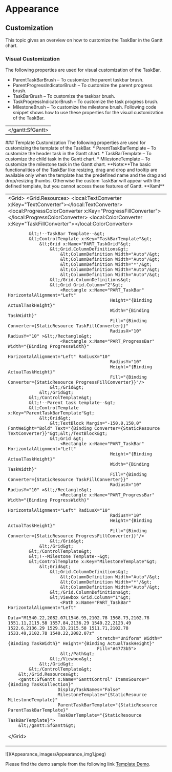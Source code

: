 # Appearance
## Customization
This topic gives an overview on how to customize the TaskBar in the Gantt chart. 
### Visual Customization
The following properties are used for visual customization of the TaskBar. 
* ParentTaskBarBrush – To customize the parent taskbar brush.
* ParentProgressIndicatorBrush – To customize the parent progress brush.
* TaskBarBrush – To customize the taskbar brush. 
* TaskProgressIndicatorBrush – To customize the task progress brush.
* MilestoneBrush – To customize the milestone brush.
Following code snippet shows how to use these properties for the visual customization of the TaskBar.
<table>
<tr>
<td>
        <gantt:SfGantt x:Name="GanttControl" ItemsSource="{Binding TaskCollection}"
                       ParentTaskBarBrush="#33ffbe06" 
                       ParentProgressIndicatorBrush="#FFffbe06"
                       TaskBarBrush="#3390a84e" 
                       TaskProgressIndicatorBrush="#FF90a84e"
                       MilestoneBrush="#999999">
        &lt;/gantt:SfGantt&gt;
</td>
</tr>
</table>
### Template Customization
The following properties are used for customizing the template of the TaskBar. 
* ParentTaskBarTemplate – To customize the header task in the Gantt chart.
* TaskBarTemplate – To customize the child task in the Gantt chart.
* MilestoneTemplate – To customize the milestone task in the Gantt chart.
**Note:**The basic functionalities of the TaskBar like resizing, drag and drop and tooltip are available only when the template has the predefined name and the drag and drop/resizing thumbs. Otherwise the custom TaskBar will appear with the defined template, but you cannot access these features of Gantt.
**Xaml**
<table>
<tr>
<td>
&lt;Grid&gt;
  &lt;Grid.Resources&gt;
            &lt;local:TextConverter x:Key="TextConverter"&gt;&lt;/local:TextConverter&gt;
            &lt;local:ProgressColorConverter x:Key="ProgressFillConverter"&gt;&lt;/local:ProgressColorConverter&gt;
            &lt;local:ColorConverter x:Key="TaskFillConverter"&gt;&lt;/local:ColorConverter&gt;

            &lt;!--TaskBar Template--&gt;
            &lt;ControlTemplate x:Key="TaskBarTemplate"&gt;
                &lt;Grid x:Name="PART_TaskGrid"&gt;
                    &lt;Grid.ColumnDefinitions&gt;
                        &lt;ColumnDefinition Width="Auto"/&gt;
                        &lt;ColumnDefinition Width="Auto"/&gt;
                        &lt;ColumnDefinition Width="*"/&gt;
                        &lt;ColumnDefinition Width="Auto"/&gt;
                        &lt;ColumnDefinition Width="Auto"/&gt;
                    &lt;/Grid.ColumnDefinitions&gt;
                    &lt;Grid Grid.Column="2"&gt;
                        <Rectangle x:Name="PART_TaskBar" HorizontalAlignment="Left"
                                           Height="{Binding ActualTaskHeight}"   
                                           Width="{Binding TaskWidth}"
                                           Fill="{Binding Converter={StaticResource TaskFillConverter}}" 
                                           RadiusX="10" RadiusY="10" >&lt;/Rectangle&gt;
                        <Rectangle x:Name="PART_ProgressBar" Width="{Binding ProgressWidth}"
                                           HorizontalAlignment="Left" RadiusX="10" 
                                           RadiusY="10"
                                           Height="{Binding ActualTaskHeight}"
                                           Fill="{Binding Converter={StaticResource ProgressFillConverter}}"/>
                    &lt;/Grid&gt;
                &lt;/Grid&gt;
            &lt;/ControlTemplate&gt;
            &lt;!--Parent task template--&gt;
            &lt;ControlTemplate x:Key="ParentTaskBarTemplate"&gt;
                &lt;Grid&gt;
                    &lt;TextBlock Margin="-150,0,150,0"  FontWeight="Bold" Text="{Binding Converter={StaticResource TextConverter}}"&gt;&lt;/TextBlock&gt;
                    &lt;Grid &gt;
                        <Rectangle x:Name="PART_TaskBar" HorizontalAlignment="Left"
                                           Height="{Binding ActualTaskHeight}" 
                                           Width="{Binding TaskWidth}"
                                           Fill="{Binding Converter={StaticResource TaskFillConverter}}"
                                           RadiusX="10" RadiusY="10" >&lt;/Rectangle&gt;
                        <Rectangle x:Name="PART_ProgressBar" Width="{Binding ProgressWidth}"
                                           HorizontalAlignment="Left" RadiusX="10" 
                                           RadiusY="10"
                                           Height="{Binding ActualTaskHeight}"
                                           Fill="{Binding Converter={StaticResource ProgressFillConverter}}"/>
                    &lt;/Grid&gt;
                &lt;/Grid&gt;
            &lt;/ControlTemplate&gt;
            &lt;!--Milestone Template--&gt;
            &lt;ControlTemplate x:Key="MilestoneTemplate"&gt;
                &lt;Grid&gt;
                    &lt;Grid.ColumnDefinitions&gt;
                        &lt;ColumnDefinition Width="Auto"/&gt;
                        &lt;ColumnDefinition Width="*"/&gt;
                        &lt;ColumnDefinition Width="Auto"/&gt;
                    &lt;/Grid.ColumnDefinitions&gt;
                    &lt;Viewbox Grid.Column="1"&gt;
                        <Path x:Name="PART_TaskBar" HorizontalAlignment="Left"
                                      Data="M1540.22,2082.07L1546.95,2102.78 1568.73,2102.78 1551.11,2115.58 1557.84,2136.29 1540.22,2123.49 1522.6,2136.29 1529.33,2115.58 1511.71,2102.78 1533.49,2102.78 1540.22,2082.07z"
                                      Stretch="Uniform" Width="{Binding TaskWidth}" Height="{Binding ActualTaskHeight}"
                                      Fill="#4773b5">
                        &lt;/Path&gt;
                    &lt;/Viewbox&gt;
                &lt;/Grid&gt;
            &lt;/ControlTemplate&gt;
        &lt;/Grid.Resources&gt;
        <gantt:SfGantt x:Name="GanttControl" ItemsSource="{Binding TaskCollection}"
                       DisplayTaskNames="False" 
                       MilestoneTemplate="{StaticResource MilestoneTemplate}"
                       ParentTaskBarTemplate="{StaticResource ParentTaskBarTemplate}" 
                       TaskBarTemplate="{StaticResource TaskBarTemplate}">
        &lt;/gantt:SfGantt&gt;
&lt;/Grid&gt;
</td>
</tr>
</table>
![](Appearance_images/Appearance_img1.jpeg)

Please find the demo sample from the following link [Template Demo](http://www.syncfusion.com/downloads/support/directtrac/general/ze/TemplateSupport1085883211.zip# ""). 
